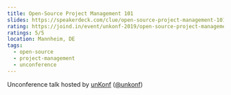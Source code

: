 ```yaml
---
title: Open-Source Project Management 101
slides: https://speakerdeck.com/clue/open-source-project-management-101-unkonf
rating: https://joind.in/event/unkonf-2019/open-source-project-management-101
ratings: 5/5
location: Mannheim, DE
tags:
  - open-source
  - project-management
  - unconference
---
```

Unconference talk hosted by [unKonf](https://www.unkonf.de/) ([@unkonf](https://twitter.com/unkonf))
